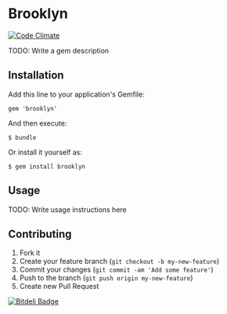 # Brooklyn

[![Code Climate](https://codeclimate.com/github/luislavena/brooklyn.png)](https://codeclimate.com/github/luislavena/brooklyn)

TODO: Write a gem description

## Installation

Add this line to your application's Gemfile:

    gem 'brooklyn'

And then execute:

    $ bundle

Or install it yourself as:

    $ gem install brooklyn

## Usage

TODO: Write usage instructions here

## Contributing

1. Fork it
2. Create your feature branch (`git checkout -b my-new-feature`)
3. Commit your changes (`git commit -am 'Add some feature'`)
4. Push to the branch (`git push origin my-new-feature`)
5. Create new Pull Request

[![Bitdeli Badge](https://d2weczhvl823v0.cloudfront.net/luislavena/brooklyn/trend.png)](https://bitdeli.com/free "Bitdeli Badge")
